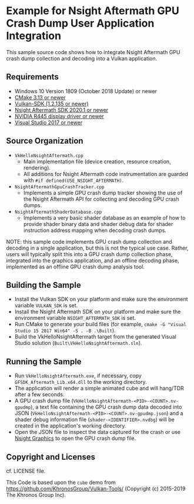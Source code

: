 # Example for Nsight Aftermath GPU Crash Dump User Application Integration

This sample source code shows how to integrate Nsight Aftermath GPU crash dump
collection and decoding into a Vulkan application.

## Requirements

* Windows 10 Version 1809 (October 2018 Update) or newer
* [CMake 3.13 or newer](https://cmake.org/download)
* [Vulkan-SDK (1.2.135 or newer)](https://vulkan.lunarg.com/sdk/home)
* [Nsight Aftermath SDK 2020.1 or newer](https://developer.nvidia.com/nsight-aftermath)
* [NVIDIA R445 display driver or newer](https://www.nvidia.com/Download/index.aspx)
* [Visual Studio 2017 or newer](https://www.visualstudio.com)

## Source Organization

* `VkHelloNsightAftermath.cpp`
  * Main implementation file (device creation, resource creation,
    rendering).
  * All additions for Nsight Aftermath code instrumentation are guarded with
    `#if defined(USE_NSIGHT_AFTERMATH)`.
* `NsightAftermathGpuCrashTracker.cpp`
  * Implements a simple GPU crash dump tracker showing the use of the Nsight
    Aftermath API for collecting and decoding GPU crash dumps.
* `NsightAftermathShaderDatabase.cpp`
  * Implements a very basic shader database as an example of how to provide
    shader binary data and shader debug data for shader instruction address
    mapping when decoding crash dumps.

NOTE: this sample code implements GPU crash dump collection and decoding in a
single application, but this is not the typical use case. Rather, users will
typically split this into a GPU crash dump collection phase, integrated into the
graphics application, and an offline decoding phase, implemented as an offline
GPU crash dump analysis tool.

## Building the Sample

* Install the Vulkan SDK on your platform and make sure the environment
  variable `VULKAN_SDK` is set.
* Install the Nsight Aftermath SDK on your platform and make sure the
  environment variable `NSIGHT_AFTERMATH_SDK` is set.
* Run CMake to generate your build files (for example,
  `cmake -G "Visual Studio 15 2017 Win64" -S . -B .\Built`).
* Build the VkHelloNsightAftermath target from the generated
  Visual Studio solution (`Built\VkHelloNsightAftermath.sln`).

## Running the Sample

* Run `VkHelloNsightAftermath.exe`, if necessary, copy `GFSDK_Aftermath_Lib.x64.dll`
  to the working directory.
* The application will render a simple animated cube and will hang/TDR after
  a few seconds.
* A GPU crash dump file (`VkHelloNsightAftermath-<PID>-<COUNT>.nv-gpudmp`),
  a text file containing the GPU crash dump data decoded into JSON
  (`VkHelloNsightAftermath-<PID>-<COUNT>.nv-gpudmp.json`) and a shader
  debug information file (`shader-<IDENTIFIER>.nvdbg`) will be created in the
  application's working directory.
* Open the JSON file to inspect the data captured for the crash or use
  [Nsight Graphics](https://developer.nvidia.com/nsight-graphics) to open
  the GPU crash dump file.

## Copyright and Licenses

cf. LICENSE file.

This Code is based upon the `cube` demo from https://github.com/KhronosGroup/Vulkan-Tools/ (Copyright (c) 2015-2019 The Khronos Group Inc).

